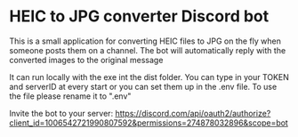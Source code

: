 # HEIC to JPG converter Discord bot
This is a small application for converting HEIC files to JPG on the fly when someone posts them on a channel. The bot will automatically reply with the converted images to the original message

It can run locally with the exe int the dist folder. 
You can type in your TOKEN and serverID at every start or you can set them up in the .env file. To use the file please rename it to ".env"

Invite the bot to your server: https://discord.com/api/oauth2/authorize?client_id=1006542721990807592&permissions=274878032896&scope=bot
